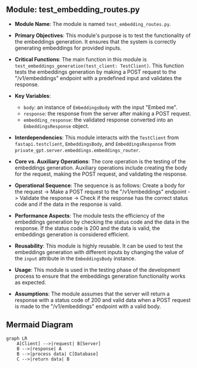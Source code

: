 ## Module: test_embedding_routes.py
- **Module Name**: The module is named `test_embedding_routes.py`.

- **Primary Objectives**: This module's purpose is to test the functionality of the embeddings generation. It ensures that the system is correctly generating embeddings for provided inputs.

- **Critical Functions**: The main function in this module is `test_embeddings_generation(test_client: TestClient)`. This function tests the embeddings generation by making a POST request to the "/v1/embeddings" endpoint with a predefined input and validates the response.

- **Key Variables**: 
  - `body`: an instance of `EmbeddingsBody` with the input "Embed me".
  - `response`: the response from the server after making a POST request.
  - `embedding_response`: the validated response converted into an `EmbeddingsResponse` object.

- **Interdependencies**: This module interacts with the `TestClient` from `fastapi.testclient`, `EmbeddingsBody`, and `EmbeddingsResponse` from `private_gpt.server.embeddings.embeddings_router`.

- **Core vs. Auxiliary Operations**: The core operation is the testing of the embeddings generation. Auxiliary operations include creating the body for the request, making the POST request, and validating the response.

- **Operational Sequence**: The sequence is as follows: Create a body for the request -> Make a POST request to the "/v1/embeddings" endpoint -> Validate the response -> Check if the response has the correct status code and if the data in the response is valid.

- **Performance Aspects**: The module tests the efficiency of the embeddings generation by checking the status code and the data in the response. If the status code is 200 and the data is valid, the embeddings generation is considered efficient.

- **Reusability**: This module is highly reusable. It can be used to test the embeddings generation with different inputs by changing the value of the `input` attribute in the `EmbeddingsBody` instance.

- **Usage**: This module is used in the testing phase of the development process to ensure that the embeddings generation functionality works as expected.

- **Assumptions**: The module assumes that the server will return a response with a status code of 200 and valid data when a POST request is made to the "/v1/embeddings" endpoint with a valid body.
## Mermaid Diagram
```mermaid
graph LR
    A[Client] -->|request| B[Server]
    B -->|response| A
    B -->|process data| C[Database]
    C -->|return data| B
```
